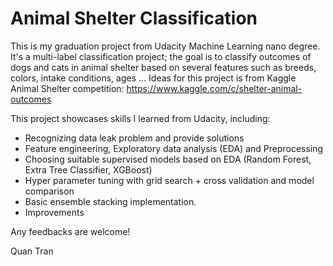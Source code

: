 # Animal Shelter Classification

This is my graduation project from Udacity Machine Learning nano degree. It's a multi-label classification project; the goal is to classify outcomes of dogs and cats in animal shelter based on several features such as breeds, colors, intake conditions, ages ...
Ideas for this project is from Kaggle Animal Shelter competition: https://www.kaggle.com/c/shelter-animal-outcomes

This project showcases skills I learned from Udacity, including:
- Recognizing data leak problem and provide solutions
- Feature engineering, Exploratory data analysis (EDA) and Preprocessing
- Choosing suitable supervised models based on EDA (Random Forest, Extra Tree Classifier, XGBoost)
- Hyper parameter tuning with grid search + cross validation and model comparison
- Basic ensemble stacking implementation.
- Improvements

Any feedbacks are welcome!

Quan Tran
